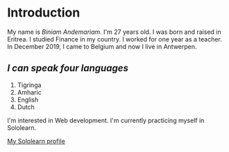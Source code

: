# Introduction

 My name is *Biniam Andemariam*. I'm 27 years old. I was born and raised in Eritrea. I studied Finance in my country. I worked for one year as a teacher. In December 2019, I came to Belgium and now I live in Antwerpen.

 ## *I can speak four languages*

1. Tigringa
2. Amharic
3. English
4. Dutch

I'm interested in Web development. I'm currently practicing myself in Sololearn.

[My Sololearn profile](https://www.sololearn.com/profile/18306728)
